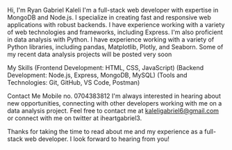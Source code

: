 Hi, I'm Ryan Gabriel Kaleli
I'm a full-stack web developer with expertise in MongoDB and Node.js. I specialize in creating fast and responsive web applications with robust backends. I have experience working with a variety of web technologies and frameworks, including Express.
I'm also proficient in data analysis with Python. I have experience working with a variety of Python libraries, including pandas, Matplotlib, Plotly, and Seaborn. Some of my recent data analysis projects will be posted very soon


My Skills
(Frontend Development: HTML, CSS, JavaScript)
(Backend Development: Node.js, Express, MongoDB, MySQL)
(Tools and Technologies: Git, GitHub, VS Code, Postman)

Contact Me
Mobile no. 0704383812
I'm always interested in hearing about new opportunities, connecting with other developers working with me on a data analysis project. Feel free to contact me at kaleligabriel6@gmail.com or connect with me on twitter at iheartgabriel3.

Thanks for taking the time to read about me and my experience as a full-stack web developer. I look forward to hearing from you!












